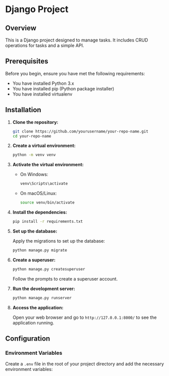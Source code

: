 # Django Project

## Overview

This is a Django project designed to manage tasks. It includes CRUD operations for tasks and a simple API.

## Prerequisites

Before you begin, ensure you have met the following requirements:

- You have installed Python 3.x
- You have installed pip (Python package installer)
- You have installed virtualenv

## Installation

1. **Clone the repository:**

    ```bash
    git clone https://github.com/yourusername/your-repo-name.git
    cd your-repo-name
    ```

2. **Create a virtual environment:**

    ```bash
    python -m venv venv
    ```

3. **Activate the virtual environment:**

    - On Windows:
        ```bash
        venv\Scripts\activate
        ```

    - On macOS/Linux:
        ```bash
        source venv/bin/activate
        ```

4. **Install the dependencies:**

    ```bash
    pip install -r requirements.txt
    ```

5. **Set up the database:**

    Apply the migrations to set up the database:

    ```bash
    python manage.py migrate
    ```

6. **Create a superuser:**

    ```bash
    python manage.py createsuperuser
    ```

    Follow the prompts to create a superuser account.

7. **Run the development server:**

    ```bash
    python manage.py runserver
    ```

8. **Access the application:**

    Open your web browser and go to `http://127.0.0.1:8000/` to see the application running.

## Configuration

### Environment Variables

Create a `.env` file in the root of your project directory and add the necessary environment variables:


